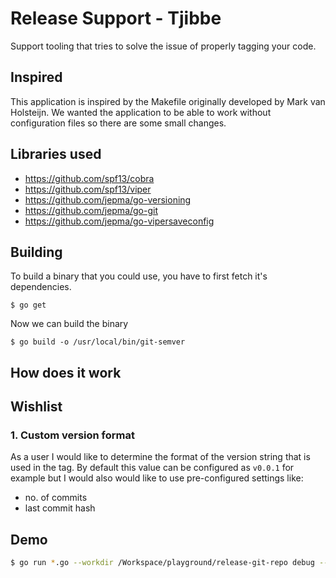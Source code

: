 # Release Support - Tjibbe

Support tooling that tries to solve the issue of properly tagging your code.

## Inspired

This application is inspired by the Makefile originally developed by Mark van Holsteijn. We wanted the application to be able to work without configuration files so there are some small changes.

## Libraries used

- https://github.com/spf13/cobra
- https://github.com/spf13/viper
- https://github.com/jepma/go-versioning
- https://github.com/jepma/go-git
- https://github.com/jepma/go-vipersaveconfig

## Building

To build a binary that you could use, you have to first fetch it's dependencies.

```
$ go get
```

Now we can build the binary

```
$ go build -o /usr/local/bin/git-semver
```

## How does it work

## Wishlist

### 1. Custom version format

As a user I would like to determine the format of the version string that is used in the tag. By default this value can be configured as `v0.0.1` for example but I would also would like to use pre-configured settings like:

- no. of commits
- last commit hash

## Demo

```bash
$ go run *.go --workdir /Workspace/playground/release-git-repo debug --help
```
